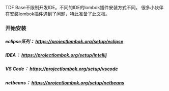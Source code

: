 TDF Base不限制开发IDE。不同的IDE的lombok插件安装方式不同。
很多小伙伴在安装lombok插件遇到了问题，特此准备了此文档。

### 开始安装
##### eclipse系列： https://projectlombok.org/setup/eclipse

##### IDEA： https://projectlombok.org/setup/intellij

##### VS Code： https://projectlombok.org/setup/vscode

##### netbeans： https://projectlombok.org/setup/netbeans 

